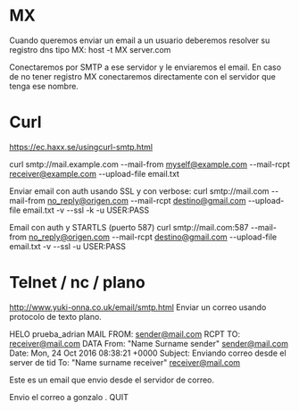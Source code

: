 # MX
Cuando queremos enviar un email a un usuario deberemos resolver su registro dns tipo MX:
host -t MX server.com

Conectaremos por SMTP a ese servidor y le enviaremos el email.
En caso de no tener registro MX conectaremos directamente con el servidor que tenga ese nombre.



# Curl
https://ec.haxx.se/usingcurl-smtp.html

curl smtp://mail.example.com --mail-from myself@example.com --mail-rcpt receiver@example.com --upload-file email.txt

Enviar email con auth usando SSL y con verbose:
curl smtp://mail.com --mail-from no_reply@origen.com --mail-rcpt destino@gmail.com --upload-file email.txt -v --ssl -k -u USER:PASS

Email con auth y STARTLS (puerto 587)
curl smtp://mail.com:587 --mail-from no_reply@origen.com --mail-rcpt destino@gmail.com --upload-file email.txt -v --ssl -u USER:PASS


# Telnet / nc / plano
http://www.yuki-onna.co.uk/email/smtp.html
Enviar un correo usando protocolo de texto plano.

HELO prueba_adrian
MAIL FROM: sender@mail.com
RCPT TO: receiver@mail.com
DATA
From: "Name Surname sender" <sender@mail.com>
Date: Mon, 24 Oct 2016 08:38:21 +0000
Subject: Enviando correo desde el server de tid
To: "Name surname receiver" <receiver@mail.com>

Este es un email que envio desde el servidor de correo.

Envio el correo a gonzalo
.
QUIT
